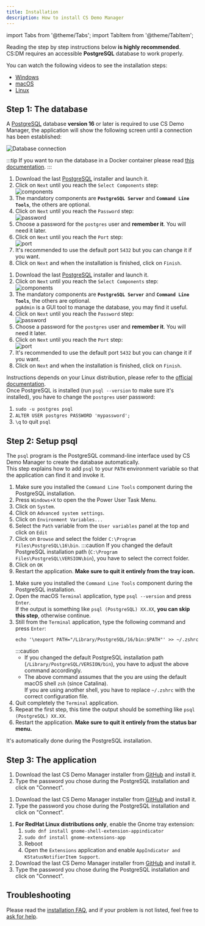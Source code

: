 ```yaml
---
title: Installation
description: How to install CS Demo Manager
---
```


import Tabs from '@theme/Tabs';
import TabItem from '@theme/TabItem';

Reading the step by step instructions below **is highly recommended**.  
CS:DM requires an accessible **PostgreSQL** database to work properly.

You can watch the following videos to see the installation steps:

- [Windows](https://www.youtube.com/watch?v=WuqghTTfw7U)
- [macOS](https://www.youtube.com/watch?v=Q5RaSjo0DbQ)
- [Linux](https://www.youtube.com/watch?v=DLLwfNajSoY)

## Step 1\: The database

A [PostgreSQL](https://www.postgresql.org/) database **version 16** or later is required to use CS Demo Manager, the application will show the following screen until a connection has been established:

![Database connection](/img/documentation/installation/database-connection.png)

:::tip
If you want to run the database in a Docker container please read [this documentation](/docs/development/setup#database-in-docker).
:::

<Tabs groupId="os" queryString>
<TabItem value="windows" label="Windows">

1. Download the last [PostgreSQL](https://www.enterprisedb.com/downloads/postgres-postgresql-downloads) installer and launch it.
2. Click on `Next` until you reach the `Select Components` step:  
   ![components](/img/documentation/installation/windows/components.png)
3. The mandatory components are **`PostgreSQL Server`** and **`Command Line Tools`**, the others are optional.
4. Click on `Next` until you reach the `Password` step:  
   ![password](/img/documentation/installation/windows/password.png)
5. Choose a password for the `postgres` user and **remember it**. You will need it later.
6. Click on `Next` until you reach the `Port` step:  
   ![port](/img/documentation/installation/windows/port.png)
7. It's recommended to use the default port `5432` but you can change it if you want.
8. Click on `Next` and when the installation is finished, click on `Finish`.

</TabItem>
<TabItem value="macos" label="macOS">

1. Download the last [PostgreSQL](https://www.enterprisedb.com/downloads/postgres-postgresql-downloads) installer and launch it.
2. Click on `Next` until you reach the `Select Components` step:  
   ![components](/img/documentation/installation/macos/components.png)
3. The mandatory components are **`PostgreSQL Server`** and **`Command Line Tools`**, the others are optional.  
   `pgAdmin` is a GUI tool to manage the database, you may find it useful.
4. Click on `Next` until you reach the `Password` step:  
   ![password](/img/documentation/installation/macos/password.png)
5. Choose a password for the `postgres` user and **remember it**. You will need it later.
6. Click on `Next` until you reach the `Port` step:  
   ![port](/img/documentation/installation/macos/port.png)
7. It's recommended to use the default port `5432` but you can change it if you want.
8. Click on `Next` and when the installation is finished, click on `Finish`.

</TabItem>
<TabItem value="linux" label="Linux">

Instructions depends on your Linux distribution, please refer to the [official documentation](https://www.postgresql.org/download/).  
Once PostgreSQL is installed (run `psql --version` to make sure it's installed), you have to change the `postgres` user password:

1. `sudo -u postgres psql`
2. `ALTER USER postgres PASSWORD 'mypassword';`
3. `\q` to quit `psql`

</TabItem>
</Tabs>

## Step 2\: Setup psql

The `psql` program is the PostgreSQL command-line interface used by CS Demo Manager to create the database automatically.  
This step explains how to add `psql` to your `PATH` environment variable so that the application can find it and invoke it.

<Tabs groupId="os" queryString>
<TabItem value="windows" label="Windows">

1. Make sure you installed the `Command Line Tools` component during the PostgreSQL installation.
2. Press `Windows+X` to open the the Power User Task Menu.
3. Click on `System`.
4. Click on `Advanced system settings`.
5. Click on `Environment Variables...`
6. Select the `Path` variable from the `User variables` panel at the top and click on `Edit`
7. Click on `Browse` and select the folder `C:\Program Files\PostgreSQL\16\bin`.
   :::caution
   If you changed the default PostgreSQL installation path (`C:\Program Files\PostgreSQL\VERSION\bin`), you have to select the correct folder.
8. Click on `OK`
9. Restart the application. **Make sure to quit it entirely from the tray icon.**

</TabItem>

<TabItem value="macos" label="macOS">

1. Make sure you installed the `Command Line Tools` component during the PostgreSQL installation.
2. Open the macOS `Terminal` application, type `psql --version` and press `Enter`.  
   If the output is something like `psql (PostgreSQL) XX.XX`, **you can skip this step**, otherwise continue.
3. Still from the `Terminal` application, type the following command and press `Enter`:
   ```shell
   echo '\nexport PATH="/Library/PostgreSQL/16/bin:$PATH"' >> ~/.zshrc
   ```
   :::caution
   - If you changed the default PostgreSQL installation path (`/Library/PostgreSQL/VERSION/bin`), you have to adjust the above command accordingly.
   - The above command assumes that the you are using the default macOS shell `zsh` (since Catalina).  
     If you are using another shell, you have to replace `~/.zshrc` with the correct configuration file.
4. Quit completely the `Terminal` application.
5. Repeat the first step, this time the output should be something like `psql (PostgreSQL) XX.XX`.
6. Restart the application. **Make sure to quit it entirely from the status bar menu.**

</TabItem>

<TabItem value="linux" label="Linux">

It's automatically done during the PostgreSQL installation.

</TabItem>
</Tabs>

## Step 3\: The application

<Tabs groupId="os" queryString>
<TabItem value="windows" label="Windows">

1. Download the last CS Demo Manager installer from [GitHub](https://github.com/akiver/cs-demo-manager/releases) and install it.
2. Type the password you chose during the PostgreSQL installation and click on "Connect".

</TabItem>

<TabItem value="macos" label="macOS">

1. Download the last CS Demo Manager installer from [GitHub](https://github.com/akiver/cs-demo-manager/releases) and install it.
2. Type the password you chose during the PostgreSQL installation and click on "Connect".

</TabItem>

<TabItem value="linux" label="Linux">

1. **For RedHat Linux distributions only**, enable the Gnome tray extension:
   1. `sudo dnf install gnome-shell-extension-appindicator`
   2. `sudo dnf install gnome-extensions-app`
   3. Reboot
   4. Open the `Extensions` application and enable `AppIndicator and KStatusNotifierItem Support`.
2. Download the last CS Demo Manager installer from [GitHub](https://github.com/akiver/cs-demo-manager/releases) and install it.
3. Type the password you chose during the PostgreSQL installation and click on "Connect".

</TabItem>
</Tabs>

## Troubleshooting

Please read the [installation FAQ](/docs/faq/installation), and if your problem is not listed, feel free to [ask for help](https://github.com/akiver/cs-demo-manager/discussions).
